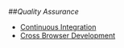 ##_Quality Assurance_

- [Continuous Integration](continuous-integration.md)
- [Cross Browser Development](cross-browser-development.md)
